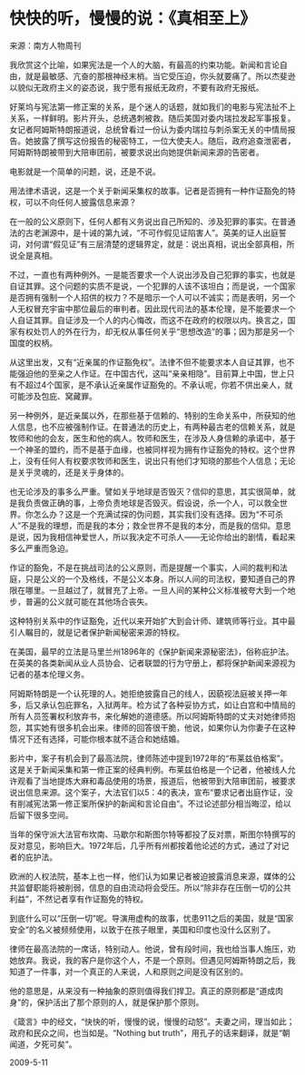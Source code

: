 # 快快的听，慢慢的说：《真相至上》

   来源：南方人物周刊

   我欣赏这个比喻，如果宪法是一个人的大脑，有最高的约束功能。新闻和言论自由，就是最敏感、亢奋的那根神经末梢。当它受压迫，你头就要痛了。所以杰斐逊以貌似无政府主义的姿态说，我宁愿有报纸无政府，不要有政府无报纸。

   好莱坞与宪法第一修正案的关系，是个迷人的话题，就如我们的电影与宪法扯不上关系，一样鲜明。影片开头，总统遇刺被救。随后美国对委内瑞拉发起军事报复。女记者阿姆斯特朗报道说，总统曾看过一份认为委内瑞拉与刺杀案无关的中情局报告。她披露了撰写这份报告的秘密特工，一位大使夫人。随后，政府追查泄密者，阿姆斯特朗被带到大陪审团前，被要求说出向她提供新闻来源的告密者。

   电影就是一个简单的问题，说，还是不说。

   用法律术语说，这是一个关于新闻采集权的故事。记者是否拥有一种作证豁免的特权，可以不向任何人披露信息来源？

   在一般的公义原则下，任何人都有义务说出自己所知的、涉及犯罪的事实。在普通法的古老渊源中，是十诫的第九诫，“不可作假见证陷害人”。英美的证人出庭誓词，对何谓“假见证”有三层清楚的逻辑界定，就是：说出真相，说出全部真相，所说全是真相。

   不过，一直也有两种例外。一是能否要求一个人说出涉及自己犯罪的事实，也就是自证其罪。这个问题的实质不是说，一个犯罪的人该不该坦白；而是说，一个国家是否拥有强制一个人招供的权力？不是暗示一个人可以不诚实；而是表明，另一个人无权冒充宇宙中那位最后的审判者。因此现代司法的基本伦理，是不能要求一个人自证其罪。自证涉及一个人的内心悔改，而这不在政府的权限以内。换言之，国家有权处罚人的外在行为，却无权从事任何关乎“思想改造”的事；因为那是另一个国度的权柄。

   从这里出发，又有“近亲属的作证豁免权”。法律不但不能要求本人自证其罪，也不能强迫他的至亲之人作证。在中国古代，这叫“亲亲相隐”。目前算上中国，世上只有不超过4个国家，是不承认近亲属作证豁免的。不承认呢，你若不供出亲人，就可能涉及包庇、窝藏罪。

   另一种例外，是近亲属以外，在那些基于信赖的、特别的生命关系中，所获知的他人信息，也不应被强制作证。在普通法的历史上，有两种最古老的信赖关系，就是牧师和他的会友，医生和他的病人。牧师和医生，在涉及人身信赖的承诺中，基于一个神圣的盟约，而不是基于血缘，也被同样视为拥有作证豁免的特权。这个世界上，没有任何人有权要求牧师和医生，说出只有他们才知晓的那些个人信息；无论是关乎灵魂的，还是关乎身体的。

   也无论涉及的事多么严重。譬如关乎地球是否毁灭？信仰的意思，其实很简单，就是我负责做正确的事，上帝负责地球是否毁灭。假设说，杀一个人，可以救全世界。你怎么办？这是一个充满试探的伪问题，其实我们没有选择。因为“不可杀人”不是我的理想，而是我的本分；救全世界不是我的本分，而是我的信仰。意思是说，因为我相信神爱世人，所以我决定不可杀人——无论你给出的剧情，看起来多么严重而急迫。

   作证的豁免，不是在挑战司法的公义原则，而是提醒一个事实，人间的裁判和法庭，只是公义的一个及格线，不是公义本身。所以人间的司法权，要知道自己的界限在哪里。一旦越过了，就冒充了上帝。一旦人间的某种公义标准被夸大到一个地步，普遍的公义就可能在其他场合丧失。

   这种特别关系中的作证豁免，近代以来开始扩大到会计师、建筑师等行业。其中最引人瞩目的，就是记者保护新闻秘密来源的特权。

   在美国，最早的立法是马里兰州1896年的《保护新闻来源秘密法》，俗称庇护法。在英美的各类新闻从业人员协会、记者联盟的行为守册上，都将保护新闻来源视为记者的基本伦理义务。

   阿姆斯特朗是一个认死理的人。她拒绝披露自己的线人，因藐视法庭被关押一年多，后又承认包庇罪名，入狱两年。检方试了各种妥协方式，如让白宫和中情局的所有人员签署权利放弃书，来化解她的道德感。所以阿姆斯特朗的丈夫对她律师抱怨，其实她有很多机会出来。律师的回答很干脆，他说，如果你认为你妻子在这种情况下还有选择，可能你根本就不适合和她结婚。

   影片中，案子有机会到了最高法院，律师陈述中提到1972年的“布莱兹伯格案”。这是关于新闻采集和第一修正案的经典判例。布莱兹伯格是一个记者，他被线人允许观看了当地提炼大麻和毒品使用的场景，报道后，他被带到大陪审团前，被要求说出信息来源。这个案子，大法官们以5：4的表决，宣布“要求记者出庭作证，没有削减宪法第一修正案所保护的新闻和言论自由”。不过论述部分相当晦涩，给以后留下很多空间。

   当年的保守派大法官布坎南、马歇尔和斯图尔特等都投了反对票，斯图尔特撰写的反对意见，影响巨大。1972年后，几乎所有州都按着他论述的方式，通过了对记者的庇护法。

   欧洲的人权法院，基本上也一样，他们认为如果记者被迫披露消息来源，媒体的公共监督职能将被削弱，信息的自由流动将会受压。所以“除非存在压倒一切的公共利益”，不然记者享有作证豁免的特权。

   到底什么可以“压倒一切”呢。导演用虚构的故事，忧患911之后的美国，就是“国家安全”的名义被频频使用，以致于在孩子眼里，美国和印度也没什么区别了。

   律师在最高法院的一席话，特别动人。他说，曾有段时间，我也给当事人施压，劝她放弃。我说，我的客户是你这个人，不是一个原则。但遇见阿姆斯特朗之后，我知道了一件事，对一个真正的人来说，人和原则之间是没有区别的。

   他的意思是，从来没有一种抽象的原则值得我们捍卫。真正的原则都是“道成肉身”的，保护活出了那个原则的人，就是保护那个原则。

   《箴言》中的经文，“快快的听，慢慢的说，慢慢的动怒”。夫妻之间，理当如此；政府和民众之间，也当如是。“Nothing but truth”，用孔子的话来翻译，就是“朝闻道，夕死可矣”。

   2009-5-11
